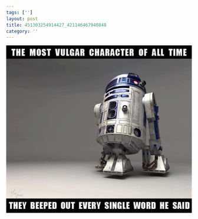 ```yaml
---
tags: ['']
layout: post
title: 451303254914427_421146467940848
category: ''
---
```

![451303254914427_421146467940848](/uploads/2012-11-26-451303254914427_421146467940848.jpg)
